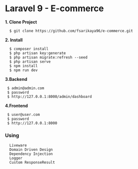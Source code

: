 # Laravel 9 - E-commerce
**1. Clone Project**

```
  $ git clone https://github.com/fsarikaya96/e-commerce.git
```

**2. Install**

```
  $ composer install
  $ php artisan key:generate
  $ php artisan migrate:refresh --seed
  $ php artisan serve
  $ npm install
  $ npm run dev
```
**3.Backend**
```
 $ admin@admin.com
 $ password
 $ http://127.0.0.1:8000/admin/dashboard
```
**4.Frontend**
```
 $ user@user.com
 $ password
 $ http://127.0.0.1:8000
```

### Using
```
  Liveware
  Domain Driven Design
  Dependency Injection
  Logger
  Custom ResponseResult
```
